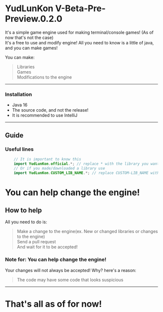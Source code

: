 # YudLunKon V-Beta-Pre-Preview.0.2.0
It's a simple game engine used for making terminal/console games! (As of now that's not the case)<br>
It's a free to use and modify engine! All you need to know is a little of java, and you can make games!<br>

You can make:
> Libraries<br>
> Games<br>
> Modifications to the engine
---
### Installation
* Java 16
* The source code, and not the release!
* It is recommended to use IntelliJ

---
## Guide
### Useful lines
```java
    // It is important to know this
    import YudLunKon.official.*; // replace * with the library you want use
    // Or if you made/downloaded a library use
    import YudLunKon.CUSTOM_LIB_NAME.*; // replace CUSTOM-LIB_NAME with the library package, and * with the library you want use in the lib pack
```
# You can help change the engine!
## How to help
All you need to do is:
> Make a change to the engine(ex. New or changed libraries or changes to the engine)<br>
> Send a pull request<br>
> And wait for it to be accepted!
### Note for: You can help change the engine!
Your changes will not always be accepted!
Why? here's a reason:
> The code may have some code that looks suspicious
---
# That's all as of for now!

